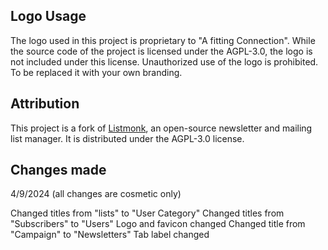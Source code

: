 ## Logo Usage

The logo used in this project is proprietary to "A fitting Connection". While the source code of the project is licensed under the AGPL-3.0, the logo is not included under this license. Unauthorized use of the logo is prohibited. To be replaced it with your own branding.

## Attribution

This project is a fork of [Listmonk](https://github.com/knadh/listmonk), an open-source newsletter and mailing list manager. It is distributed under the AGPL-3.0 license.

## Changes made

4/9/2024 (all changes are cosmetic only)

Changed titles from "lists" to "User Category"
Changed titles from "Subscribers" to "Users"
Logo and favicon changed
Changed title from "Campaign" to "Newsletters"
Tab label changed
